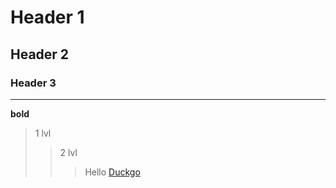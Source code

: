 # Header 1
## Header 2
### Header 3
____
**bold**
>1 lvl
>>2 lvl
>>>Hello 
[Duckgo](https://duckduckgo.com/)